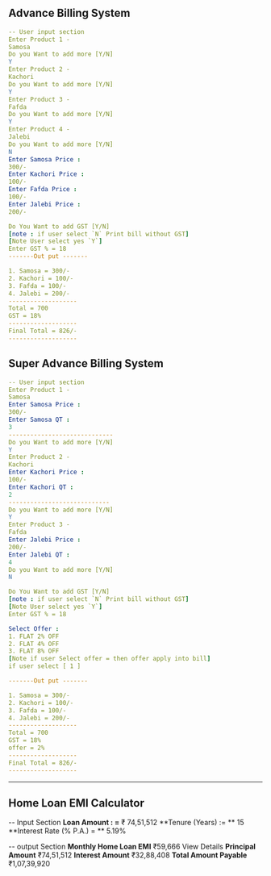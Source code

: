 ##  Advance Billing System

```yml
-- User input section
Enter Product 1 -
Samosa
Do you Want to add more [Y/N]
Y
Enter Product 2 -
Kachori
Do you Want to add more [Y/N]
Y
Enter Product 3 -
Fafda
Do you Want to add more [Y/N]
Y
Enter Product 4 -
Jalebi
Do you Want to add more [Y/N]
N
Enter Samosa Price :
300/-
Enter Kachori Price :
100/-
Enter Fafda Price :
100/-
Enter Jalebi Price :
200/-

Do You Want to add GST [Y/N]
[note : if user select `N` Print bill without GST]
[Note User select yes `Y`]
Enter GST % = 18
-------Out put -------

1. Samosa = 300/-
2. Kachori = 100/-
3. Fafda = 100/-
4. Jalebi = 200/-
-------------------
Total = 700
GST = 18%
-------------------
Final Total = 826/-
-------------------
```

## Super Advance Billing System
```yaml
-- User input section
Enter Product 1 -
Samosa
Enter Samosa Price :
300/-
Enter Samosa QT :
3
-----------------------------
Do you Want to add more [Y/N]
Y
Enter Product 2 -
Kachori
Enter Kachori Price :
100/-
Enter Kachori QT :
2
----------------------------
Do you Want to add more [Y/N]
Y
Enter Product 3 -
Fafda
Enter Jalebi Price :
200/-
Enter Jalebi QT :
4
Do you Want to add more [Y/N]
N

Do You Want to add GST [Y/N]
[note : if user select `N` Print bill without GST]
[Note User select yes `Y`]
Enter GST % = 18

Select Offer :
1. FLAT 2% OFF
2. FLAT 4% OFF
3. FLAT 8% OFF
[Note if user Select offer = then offer apply into bill] 
if user select [ 1 ]

-------Out put -------

1. Samosa = 300/-
2. Kachori = 100/-
3. Fafda = 100/-
4. Jalebi = 200/-
-------------------
Total = 700
GST = 18%
offer = 2%
-------------------
Final Total = 826/-
-------------------

```
------
## Home Loan EMI Calculator

-- Input Section 
**Loan Amount : =**
₹ 74,51,512
**Tenure (Years) := **
15
**Interest Rate (% P.A.) = **
5.19%

-- output Section
**Monthly Home Loan EMI**
₹59,666
View Details
**Principal Amount**
₹74,51,512
**Interest Amount**
₹32,88,408
**Total Amount Payable**
₹1,07,39,920
```

